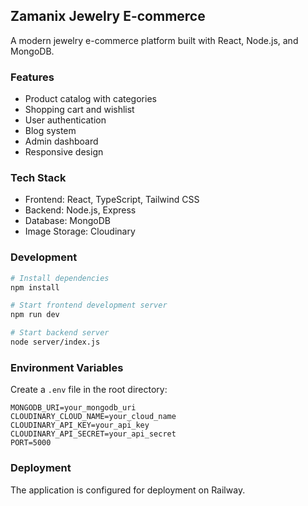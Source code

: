 ## Zamanix Jewelry E-commerce

A modern jewelry e-commerce platform built with React, Node.js, and MongoDB.

### Features
- Product catalog with categories
- Shopping cart and wishlist
- User authentication
- Blog system
- Admin dashboard
- Responsive design

### Tech Stack
- Frontend: React, TypeScript, Tailwind CSS
- Backend: Node.js, Express
- Database: MongoDB
- Image Storage: Cloudinary

### Development
```bash
# Install dependencies
npm install

# Start frontend development server
npm run dev

# Start backend server
node server/index.js
```

### Environment Variables
Create a `.env` file in the root directory:
```
MONGODB_URI=your_mongodb_uri
CLOUDINARY_CLOUD_NAME=your_cloud_name
CLOUDINARY_API_KEY=your_api_key
CLOUDINARY_API_SECRET=your_api_secret
PORT=5000
```

### Deployment
The application is configured for deployment on Railway.